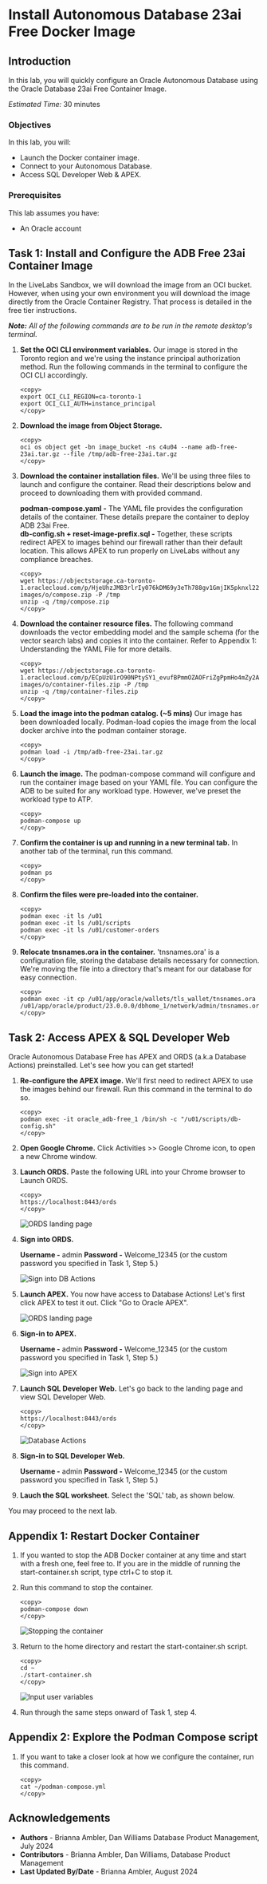 # Install Autonomous Database 23ai Free Docker Image

## Introduction
In this lab, you will quickly configure an Oracle Autonomous Database using the Oracle Database 23ai Free Container Image. 

*Estimated Time:* 30 minutes

### Objectives
In this lab, you will:

* Launch the Docker container image.
* Connect to your Autonomous Database.
* Access SQL Developer Web & APEX.

### Prerequisites
This lab assumes you have:
- An Oracle account


## Task 1: Install and Configure the ADB Free 23ai Container Image

In the LiveLabs Sandbox, we will download the image from an OCI bucket. However, when using your own environment you will download the image directly from the Oracle Container Registry. That process is detailed in the free tier instructions.

**_Note:_** _All of the following commands are to be run in the remote desktop's terminal._

1.  **Set the OCI CLI environment variables.** Our image is stored in the Toronto region and we're using the instance principal authorization method. Run the following commands in the terminal to configure the OCI CLI accordingly.

    ```
    <copy>
    export OCI_CLI_REGION=ca-toronto-1
    export OCI_CLI_AUTH=instance_principal
    </copy>
    ```
2. **Download the image from Object Storage.** 

    ```
    <copy>
    oci os object get -bn image_bucket -ns c4u04 --name adb-free-23ai.tar.gz --file /tmp/adb-free-23ai.tar.gz
    </copy>
    ```

3. **Download the container installation files.** We'll be using three files to launch and configure the container. Read their descriptions below and proceed to downloading them with provided command.

    **podman-compose.yaml -** The YAML file provides the configuration details of the container. These details prepare the container to deploy ADB 23ai Free.<br />
    **db-config.sh + reset-image-prefix.sql -** Together, these scripts redirect APEX to images behind our firewall rather than their default location. This allows APEX to run properly on LiveLabs without any compliance breaches. 

    ```
    <copy>
    wget https://objectstorage.ca-toronto-1.oraclecloud.com/p/HjeUhzJMB3rlrIy076kDM69y3eTh788gv1GmjIK5pknxl22Di9HnNai3k7LsskFX/n/c4u04/b/apex-images/o/compose.zip -P /tmp
    unzip -q /tmp/compose.zip
    </copy>
    ```

4. **Download the container resource files.** The following command downloads the vector embedding model and the sample schema (for the vector search labs) and copies it into the container. Refer to Appendix 1: Understanding the YAML File for more details.

    ```
    <copy>
    wget https://objectstorage.ca-toronto-1.oraclecloud.com/p/ECpUzU1rO90NPtySY1_evufBPmmOZAOFriZgPpmHo4mZy2ARpZmZ_lVtfVmY3zD3/n/c4u04/b/apex-images/o/container-files.zip -P /tmp
    unzip -q /tmp/container-files.zip
    </copy>
    ```

5. **Load the image into the podman catalog. (~5 mins)** Our image has been downloaded locally. Podman-load copies the image from the local docker archive into the podman container storage. 

    ```
    <copy>
    podman load -i /tmp/adb-free-23ai.tar.gz
    </copy>
    ```

6. **Launch the image.** The podman-compose command will configure and run the container image based on your YAML file. You can configure the ADB to be suited for any workload type. However, we've preset the workload type to ATP.

    ```
    <copy>
    podman-compose up
    </copy>
    ```
7. **Confirm the container is up and running in a new terminal tab.** In another tab of the terminal, run this command. 

      ```
    <copy>
    podman ps
    </copy>
    ```

9. **Confirm the files were pre-loaded into the container.**
    ```
    <copy>
    podman exec -it ls /u01
    podman exec -it ls /u01/scripts
    podman exec -it ls /u01/customer-orders
    </copy>
    ```
10. **Relocate tnsnames.ora in the container.** 'tnsnames.ora' is a configuration file, storing the database details necessary for connection. We're moving the file into a directory that's meant for our database for easy connection.
    ```
    <copy>
    podman exec -it cp /u01/app/oracle/wallets/tls_wallet/tnsnames.ora /u01/app/oracle/product/23.0.0.0/dbhome_1/network/admin/tnsnames.ora
    </copy>
    ```



## Task 2: Access APEX & SQL Developer Web

Oracle Autonomous Database Free has APEX and ORDS (a.k.a Database Actions) preinstalled. Let's see how you can get started!

1. **Re-configure the APEX image.** We'll first need to redirect APEX to use the images behind our firewall. Run this command in the terminal to do so.

    ```
    <copy>
    podman exec -it oracle_adb-free_1 /bin/sh -c "/u01/scripts/db-config.sh"
    </copy>
    ```  

2. **Open Google Chrome.** Click Activities >> Google Chrome icon, to open a new Chrome window.

3. **Launch ORDS.** Paste the following URL into your Chrome browser to Launch ORDS.

    ```
    <copy>
    https://localhost:8443/ords
    </copy>
    ```
    ![ORDS landing page](images/ords-landing.png)

4. **Sign into ORDS.** 
    
    **Username -** admin
    **Password -** Welcome_12345 (or the custom password you specified in Task 1, Step 5.)

    ![Sign into DB Actions](images/sign-in-ords.png)


5. **Launch APEX.** You now have access to Database Actions! Let's first click APEX to test it out.
Click "Go to Oracle APEX".

    ![ORDS landing page](images/launch_apex.png)

6. **Sign-in to APEX.** 

    **Username -** admin
    **Password -** Welcome_12345 (or the custom password you specified in Task 1, Step 5.)

    ![Sign into APEX](images/sign-in-apex.png)


7. **Launch SQL Developer Web.** Let's go back to the landing page and view SQL Developer Web.

    ```
    <copy>
    https://localhost:8443/ords
    </copy>
    ```

    ![Database Actions](images/ords_sql_developer.png)

8. **Sign-in to SQL Developer Web.** 

    **Username -** admin
    **Password -** Welcome_12345 (or the custom password you specified in Task 1, Step 5.)

9. **Lauch the SQL worksheet.** Select the 'SQL' tab, as shown below.

You may proceed to the next lab.


## Appendix 1: Restart Docker Container
1. If you wanted to stop the ADB Docker container at any time and start with a fresh one, feel free to. If you are in the middle of running the start-container.sh script, type ctrl+C to stop it.

2. Run this command to stop the container.

    ```
    <copy>
    podman-compose down
    </copy>
    ```

    ![Stopping the container](images/stop-container.png)

2. Return to the home directory and restart the start-container.sh script.

    ```
    <copy>
    cd ~
    ./start-container.sh
    </copy>
    ```

    ![Input user variables](images/input-user-vars.png)

4. Run through the same steps onward of Task 1, step 4.

## Appendix 2: Explore the Podman Compose script
1. If you want to take a closer look at how we configure the container, run this command.

    ```
    <copy>
    cat ~/podman-compose.yml
    </copy>
    ```

    

## Acknowledgements
- **Authors** - Brianna Ambler, Dan Williams Database Product Management, July 2024
- **Contributors** - Brianna Ambler, Dan Williams,  Database Product Management
- **Last Updated By/Date** - Brianna Ambler, August 2024
